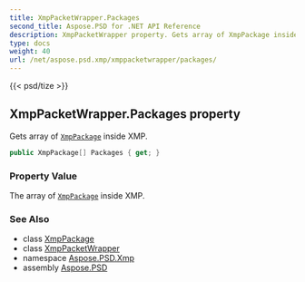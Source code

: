 ```yaml
---
title: XmpPacketWrapper.Packages
second_title: Aspose.PSD for .NET API Reference
description: XmpPacketWrapper property. Gets array of XmpPackage inside XMP
type: docs
weight: 40
url: /net/aspose.psd.xmp/xmppacketwrapper/packages/
---
```

{{< psd/tize >}}
## XmpPacketWrapper.Packages property

Gets array of [`XmpPackage`](../../xmppackage/) inside XMP.

```csharp
public XmpPackage[] Packages { get; }
```

### Property Value

The array of [`XmpPackage`](../../xmppackage/) inside XMP.

### See Also

* class [XmpPackage](../../xmppackage/)
* class [XmpPacketWrapper](../)
* namespace [Aspose.PSD.Xmp](../../xmppacketwrapper/)
* assembly [Aspose.PSD](../../../)


